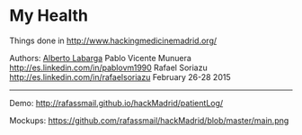 My Health
=================

Things done in http://www.hackingmedicinemadrid.org/

Authors:
<a href="http://es.linkedin.com/in/albertolabarga">Alberto Labarga</a> 
Pablo Vicente Munuera http://es.linkedin.com/in/pablovm1990 
Rafael Soriazu http://es.linkedin.com/in/rafaelsoriazu
February 26-28 2015

-----------------

Demo:
http://rafassmail.github.io/hackMadrid/patientLog/

Mockups:
https://github.com/rafassmail/hackMadrid/blob/master/main.png

